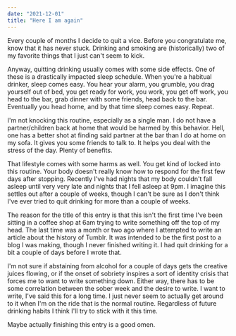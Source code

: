 ```yaml
---
date: "2021-12-01"
title: "Here I am again"
---
```


Every couple of months I decide to quit a vice. Before you congratulate me, know that it has never stuck. Drinking and smoking are (historically) two of my favorite things that I just can't seem to kick. 

Anyway, quitting drinking usually comes with some side effects. One of these is a drastically impacted sleep schedule. When you're a habitual drinker, sleep comes easy. You hear your alarm, you grumble, you drag yourself out of bed, you get ready for work, you work, you get off work, you head to the bar, grab dinner with some friends, head back to the bar. Eventually you head home, and by that time sleep comes easy. Repeat. 

I'm not knocking this routine, especially as a single man. I do not have a partner/children back at home that would be harmed by this behavior. Hell, one has a better shot at finding said partner at the bar than I do at home on my sofa. It gives you some friends to talk to. It helps you deal with the stress of the day. Plenty of benefits. 

That lifestyle comes with some harms as well. You get kind of locked into this routine. Your body doesn't really know how to respond for the first few days after stopping. Recently I've had nights that my body couldn't fall asleep until very very late and nights that I fell asleep at 9pm. I imagine this settles out after a couple of weeks, though I can't be sure as I don't think I've ever tried to quit drinking for more than a couple of weeks.

The reason for the title of this entry is that this isn't the first time I've been sitting in a coffee shop at 6am trying to write something off the top of my head. The last time was a month or two ago where I attempted to write an article about the history of Tumblr. It was intended to be the first post to a blog I was making, though I never finished writing it. I had quit drinking for a bit a couple of days before I wrote that. 

I'm not sure if abstaining from alcohol for a couple of days gets the creative juices flowing, or if the onset of sobriety inspires a sort of identity crisis that forces me to want to write something down. Either way, there has to be some correlation between the sober week and the desire to write. I want to write, I've said this for a long time. I just never seem to actually get around to it when I'm on the ride that is the normal routine. Regardless of future drinking habits I think I'll try to stick with it this time. 

Maybe actually finishing this entry is a good omen.